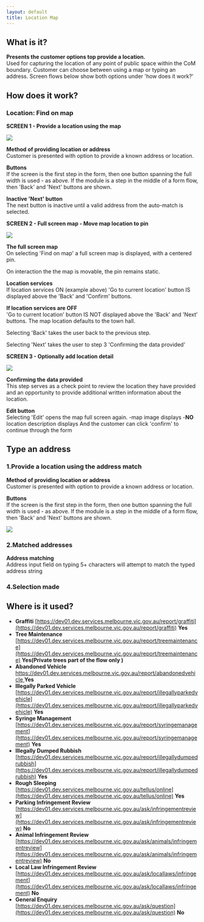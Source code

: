 ```yaml
---
layout: default
title: Location Map
---
```


## What is it?
__Presents the customer options top provide a location.__ <br>
Used for capturing the location of any point of public space within the CoM boundary.
Customer can choose between using a map or typing an address.
Screen flows below show both options under 'how does it work?'

## How does it work?

### Location: Find on map

__SCREEN 1 - Provide a location using the map__

![](img/find_on_map.png)

__Method of providing location or address__ <br> 
Customer is presented with option to provide a known address or location.

__Buttons__ <br>
If the screen is the first step in the form, then one button spanning the full width is used - as above.
If the module is a step in the middle of a form flow, then 'Back' and 'Next' buttons are shown. 

__Inactive 'Next' button__ <br>
The next button is inactive until a valid address from the auto-match is selected.



__SCREEN 2 - Full screen map - Move map location to pin__

![](img/find_on_map_2.png)

__The full screen map__ <br>
On selecting 'Find on map' a full screen map is displayed, with a centered pin. 

On interaction the the map is movable, the pin remains static. 

__Location services__ <br>
If location services ON (example above)
'Go to current location' button IS displayed above the 'Back' and 'Confirm' buttons. 

__If location services are OFF__ <br>
'Go to current location' button IS NOT displayed above the 'Back' and 'Next' buttons. 
The map location defaults to the town hall.

Selecting 'Back' takes the user back to the previous step. 

Selecting 'Next' takes the user to step 3 'Confirming the data provided'



__SCREEN 3 - Optionally add location detail__

![](img/find_on_map_3.png)

__Confirming the data provided__ <br>
This step serves as a check point to review the location they have provided and an opportunity to provide additional written information about the location. 

__Edit button__ <br>
Selecting 'Edit' opens the map full screen again.
-map image displays
-__NO__ location description displays
And the customer can click 'confirm' to continue through the form




## Type an address

### 1.Provide a location using the address match 

__Method of providing location or address__ <br>
Customer is presented with option to provide a known address or location.

__Buttons__ <br>
If the screen is the first step in the form, then one button spanning the full width is used - as above.
If the module is a step in the middle of a form flow, then 'Back' and 'Next' buttons are shown. 

![](img/provide_location.png)

### 2.Matched addresses

__Address matching__ <br>
Address input field on typing 5+ characters will attempt to match the typed address string

### 4.Selection made

## Where is it used?

- __Graffiti__ [https://dev01.dev.services.melbourne.vic.gov.au/report/graffiti](https://dev01.dev.services.melbourne.vic.gov.au/report/graffiti)  __Yes__  
- __Tree Maintenance__ [https://dev01.dev.services.melbourne.vic.gov.au/report/treemaintenance](https://dev01.dev.services.melbourne.vic.gov.au/report/treemaintenance)  __Yes(Private trees part of the flow only )__
- __Abandoned Vehicle__ [https://dev01.dev.services.melbourne.vic.gov.au/report/abandonedvehicle ](https://dev01.dev.services.melbourne.vic.gov.au/report/abandonedvehicle )  __Yes__
- __Illegally Parked Vehicle__ [https://dev01.dev.services.melbourne.vic.gov.au/report/illegallyparkedvehicle](https://dev01.dev.services.melbourne.vic.gov.au/report/illegallyparkedvehicle)  __Yes__
- __Syringe Management__ [https://dev01.dev.services.melbourne.vic.gov.au/report/syringemanagement](https://dev01.dev.services.melbourne.vic.gov.au/report/syringemanagement)  __Yes__
- __Illegally Dumped Rubbish__ [https://dev01.dev.services.melbourne.vic.gov.au/report/illegallydumpedrubbish](https://dev01.dev.services.melbourne.vic.gov.au/report/illegallydumpedrubbish)  __Yes__
- __Rough Sleeping__ [https://dev01.dev.services.melbourne.vic.gov.au/tellus/online](https://dev01.dev.services.melbourne.vic.gov.au/tellus/online)  __Yes__
- __Parking Infringement Review__ [https://dev01.dev.services.melbourne.vic.gov.au/ask/infringementreview](https://dev01.dev.services.melbourne.vic.gov.au/ask/infringementreview)  __No__
- __Animal Infringement Review__ [https://dev01.dev.services.melbourne.vic.gov.au/ask/animals/infringementreview](https://dev01.dev.services.melbourne.vic.gov.au/ask/animals/infringementreview)  __No__
- __Local Law Infringement Review__ [https://dev01.dev.services.melbourne.vic.gov.au/ask/locallaws/infringement](https://dev01.dev.services.melbourne.vic.gov.au/ask/locallaws/infringement)  __No__
- __General Enquiry__ [https://dev01.dev.services.melbourne.vic.gov.au/ask/question](https://dev01.dev.services.melbourne.vic.gov.au/ask/question)  __No__
